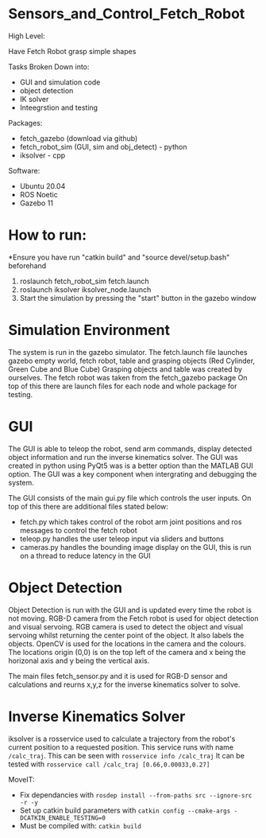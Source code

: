 # Sensors_and_Control_Fetch_Robot

High Level:

Have Fetch Robot grasp simple shapes

Tasks Broken Down into:

- GUI and simulation code
- object detection
- IK solver
- Inteegrstion and testing

Packages:

- fetch_gazebo (download via github)
- fetch_robot_sim (GUI, sim and obj_detect) - python
- iksolver - cpp

Software:

- Ubuntu 20.04
- ROS Noetic
- Gazebo 11

# How to run:
*Ensure you have run "catkin build" and "source devel/setup.bash" beforehand
1. roslaunch fetch_robot_sim fetch.launch
2. roslaunch iksolver iksolver_node.launch
3. Start the simulation by pressing the "start" button in the gazebo window

# Simulation Environment

The system is run in the gazebo simulator.
The fetch.launch file launches gazebo empty world, fetch robot, table and grasping objects (Red Cylinder, Green Cube and Blue Cube)
Grasping objects and table was created by ourselves.
The fetch robot was taken from the fetch_gazebo package
On top of this there are launch files for each node and whole package for testing.

# GUI

The GUI is able to teleop the robot, send arm commands, display detected object information and run the inverse kinematics solver.
The GUI was created in python using PyQt5 was is a better option than the MATLAB GUI option.
The GUI was a key component when intergrating and debugging the system.

The GUI consists of the main gui.py file which controls the user inputs.
On top of this there are additional files stated below:
- fetch.py which takes control of the robot arm joint positions and ros messages to control the fetch robot
- teleop.py handles the user teleop input via sliders and buttons
- cameras.py handles the bounding image display on the GUI, this is run on a thread to reduce latency in the GUI

# Object Detection
Object Detection is run with the GUI and is updated every time the robot is not moving.
RGB-D camera from the Fetch robot is used for object detection and visual servoing. 
RGB camera is used to detect the object and visual servoing whilst returning the center point of the object. It also labels the objects.
OpenCV is used for the locations in the camera and the colours. The locations origin (0,0) is on the top left of the camera and x being the horizonal axis and y being the vertical axis.

The main files fetch_sensor.py and it is used for RGB-D sensor and calculations and reurns x,y,z for the inverse kinematics solver to solve.

# Inverse Kinematics Solver

iksolver is a rosservice used to calculate a trajectory from the robot's current position to a requested position.
This service runs with name ``/calc_traj``. This can be seen with ``rosservice info /calc_traj``
It can be tested with ``rosservice call /calc_traj [0.66,0.00033,0.27]``

MoveIT:
- Fix dependancies with ``rosdep install --from-paths src --ignore-src -r -y``
- Set up catkin build parameters with ``catkin config --cmake-args -DCATKIN_ENABLE_TESTING=0``
- Must be compiled with: ``catkin build``
